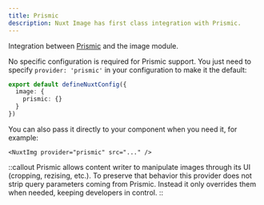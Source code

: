 ```yaml
---
title: Prismic
description: Nuxt Image has first class integration with Prismic.
---
```


Integration between [Prismic](https://prismic.io/docs) and the image module.

No specific configuration is required for Prismic support. You just need to specify `provider: 'prismic'` in your configuration to make it the default:

```ts [nuxt.config.ts]
export default defineNuxtConfig({
  image: {
    prismic: {}
  }
})
```

You can also pass it directly to your component when you need it, for example:

```html[*.vue]
<NuxtImg provider="prismic" src="..." />
```

::callout
Prismic allows content writer to manipulate images through its UI (cropping, rezising, etc.). To preserve that behavior this provider does not strip query parameters coming from Prismic. Instead it only overrides them when needed, keeping developers in control.
::
